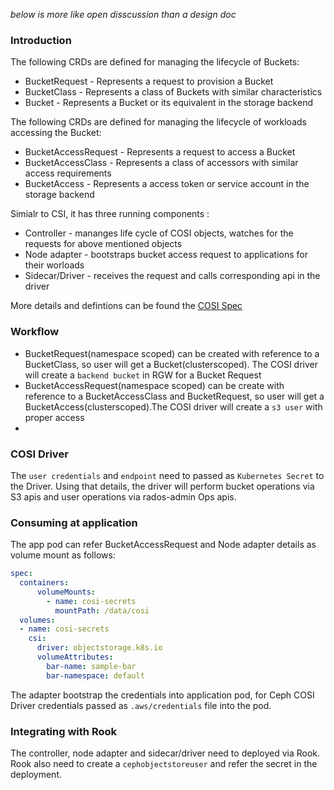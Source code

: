 _below is more like open disscussion than a design doc_
### Introduction

The following CRDs are defined for managing the lifecycle of Buckets:

 - BucketRequest - Represents a request to provision a Bucket
 - BucketClass - Represents a class of Buckets with similar characteristics
 - Bucket - Represents a Bucket or its equivalent in the storage backend

 The following CRDs are defined for managing the lifecycle of workloads accessing the Bucket:

 - BucketAccessRequest - Represents a request to access a Bucket
 - BucketAccessClass - Represents a class of accessors with similar access requirements
 - BucketAccess - Represents a access token or service account in the storage backend

Simialr to CSI, it has three running components :
- Controller - mananges life cycle of COSI objects, watches for the requests for above mentioned objects
- Node adapter - bootstraps bucket access request to applications for their worloads
- Sidecar/Driver - receives the request and calls corresponding api in the driver

More details and defintions can be found the [COSI Spec](https://github.com/kubernetes-sigs/container-object-storage-interface-spec/blob/master/spec.md)

### Workflow

- BucketRequest(namespace scoped) can be created with reference to a BucketClass, so user will get a Bucket(clusterscoped). The COSI driver will create a `backend bucket` in RGW for a Bucket Request
- BucketAccessRequest(namespace scoped) can be create with reference to a BucketAccessClass and BucketRequest, so user will get a BucketAccess(clusterscoped).The COSI driver will create a `s3 user` with proper access
- 
### COSI Driver
The `user credentials` and `endpoint` need to passed as `Kubernetes Secret` to the Driver. Using that details, the driver will perform bucket operations via S3 apis and user operations via rados-admin Ops apis. 

### Consuming at application
The app pod can refer BucketAccessRequest and Node adapter details as volume mount as follows:
```yaml
spec:
  containers:
      volumeMounts:
        - name: cosi-secrets
          mountPath: /data/cosi
  volumes:
  - name: cosi-secrets
    csi:
      driver: objectstorage.k8s.io
      volumeAttributes:
        bar-name: sample-bar
        bar-namespace: default
```
The adapter bootstrap the credentials into application pod, for Ceph COSI Driver credentials passed as `.aws/credentials` file into the pod.

### Integrating with Rook
The controller, node adapter and sidecar/driver need to deployed via Rook. Rook also need to create a `cephobjectstoreuser` and refer the secret in the deployment.
